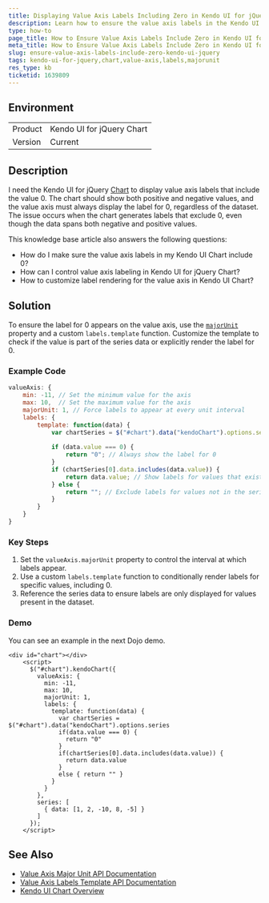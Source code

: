 ```yaml
---
title: Displaying Value Axis Labels Including Zero in Kendo UI for jQuery Chart
description: Learn how to ensure the value axis labels in the Kendo UI for jQuery Chart include the value 0, even when displaying both negative and positive values.
type: how-to
page_title: How to Ensure Value Axis Labels Include Zero in Kendo UI for jQuery Chart
meta_title: How to Ensure Value Axis Labels Include Zero in Kendo UI for jQuery Chart
slug: ensure-value-axis-labels-include-zero-kendo-ui-jquery
tags: kendo-ui-for-jquery,chart,value-axis,labels,majorunit
res_type: kb
ticketid: 1639809
---
```


## Environment

<table>
<tbody>
<tr>
<td> Product </td>
<td> Kendo UI for jQuery Chart </td>
</tr>
<tr>
<td> Version </td>
<td> Current </td>
</tr>
</tbody>
</table>

## Description

I need the Kendo UI for jQuery [Chart](https://www.telerik.com/kendo-jquery-ui/documentation/controls/charts/overview) to display value axis labels that include the value 0. The chart should show both positive and negative values, and the value axis must always display the label for 0, regardless of the dataset. The issue occurs when the chart generates labels that exclude 0, even though the data spans both negative and positive values.

This knowledge base article also answers the following questions:
- How do I make sure the value axis labels in my Kendo UI Chart include 0?
- How can I control value axis labeling in Kendo UI for jQuery Chart?
- How to customize label rendering for the value axis in Kendo UI Chart?

## Solution

To ensure the label for 0 appears on the value axis, use the [`majorUnit`](/api/javascript/dataviz/ui/chart/configuration/valueaxis.majorunit#valueaxismajorunit) property and a custom `labels.template` function. Customize the template to check if the value is part of the series data or explicitly render the label for 0.

### Example Code

```javascript
valueAxis: {
    min: -11, // Set the minimum value for the axis
    max: 10,  // Set the maximum value for the axis
    majorUnit: 1, // Force labels to appear at every unit interval
    labels: {
        template: function(data) {
            var chartSeries = $("#chart").data("kendoChart").options.series; // Access chart series data
            
            if (data.value === 0) {
                return "0"; // Always show the label for 0
            }
            if (chartSeries[0].data.includes(data.value)) {
                return data.value; // Show labels for values that exist in the series data
            } else {
                return ""; // Exclude labels for values not in the series data
            }
        }
    }
}
```

### Key Steps
1. Set the `valueAxis.majorUnit` property to control the interval at which labels appear.
2. Use a custom `labels.template` function to conditionally render labels for specific values, including 0.
3. Reference the series data to ensure labels are only displayed for values present in the dataset.

### Demo

You can see an example in the next Dojo demo.

```dojo
<div id="chart"></div>
    <script>
      $("#chart").kendoChart({
        valueAxis: {
          min: -11,
          max: 10,
          majorUnit: 1,
          labels: {
            template: function(data) {
              var chartSeries = $("#chart").data("kendoChart").options.series
              if(data.value === 0) {
                return "0"
              }
              if(chartSeries[0].data.includes(data.value)) {
                return data.value
              }
              else { return "" }
            }
          }
        },
        series: [
          { data: [1, 2, -10, 8, -5] }
        ]
      });
    </script>
```

## See Also

- [Value Axis Major Unit API Documentation](https://www.telerik.com/kendo-jquery-ui/documentation/api/javascript/dataviz/ui/chart/configuration/valueaxis.majorunit#valueaxismajorunit)
- [Value Axis Labels Template API Documentation](https://www.telerik.com/kendo-jquery-ui/documentation/api/javascript/dataviz/ui/chart/configuration/valueaxis.labels#valueaxislabelstemplate)
- [Kendo UI Chart Overview](https://www.telerik.com/kendo-jquery-ui/documentation/controls/charts/overview)
